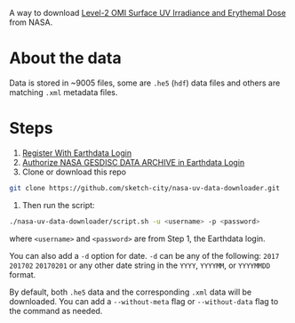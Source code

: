 A way to download [Level-2 OMI Surface UV Irradiance and Erythemal Dose](https://disc.gsfc.nasa.gov/Aura/data-holdings/OMI/omuvbg_v003.shtml) from NASA.

# About the data

Data is stored in ~9005 files, some are `.he5` (`hdf`) data files and others are matching `.xml` metadata files.

# Steps

1. [Register With Earthdata Login](https://wiki.earthdata.nasa.gov/display/EL/How+To+Register+With+Earthdata+Login)
1. [Authorize NASA GESDISC DATA ARCHIVE in Earthdata Login](https://disc.gsfc.nasa.gov/registration/authorizing-gesdisc-data-access-in-earthdata_login)
1. Clone or download this repo

  ```bash
  git clone https://github.com/sketch-city/nasa-uv-data-downloader.git
  ```

1. Then run the script:

  ```bash
  ./nasa-uv-data-downloader/script.sh -u <username> -p <password>
  ```
  where `<username>` and `<password>` are from Step 1, the Earthdata login.

  You can also add a `-d` option for date.  `-d` can be any of the following:
  `2017`
  `201702`
  `20170201`
  or any other date string in the `YYYY`, `YYYYMM`, or `YYYYMMDD` format.

  By default, both `.he5` data and the corresponding `.xml` data will be downloaded.  You can add a `--without-meta` flag or `--without-data` flag to the command as needed.
